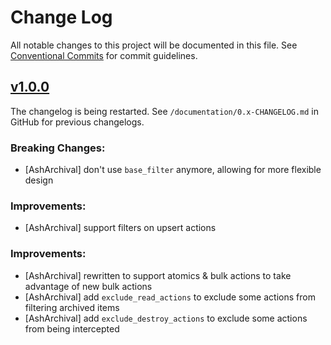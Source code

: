# Change Log

All notable changes to this project will be documented in this file.
See [Conventional Commits](Https://conventionalcommits.org) for commit guidelines.

<!-- changelog -->

## [v1.0.0](https://github.com/ash-project/ash_archival/compare/v1.0.0-rc.0...v0.1.5)

The changelog is being restarted. See `/documentation/0.x-CHANGELOG.md` in GitHub for previous changelogs.

### Breaking Changes:

- [AshArchival] don't use `base_filter` anymore, allowing for more flexible design

### Improvements:

- [AshArchival] support filters on upsert actions

### Improvements:

- [AshArchival] rewritten to support atomics & bulk actions to take advantage of new bulk actions
- [AshArchival] add `exclude_read_actions` to exclude some actions from filtering archived items
- [AshArchival] add `exclude_destroy_actions` to exclude some actions from being intercepted
